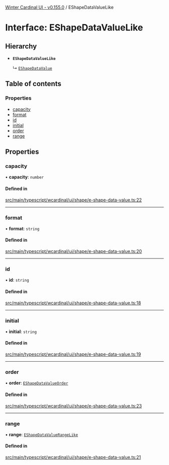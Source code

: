[Winter Cardinal UI - v0.155.0](../index.md) / EShapeDataValueLike

# Interface: EShapeDataValueLike

## Hierarchy

- **`EShapeDataValueLike`**

  ↳ [`EShapeDataValue`](EShapeDataValue.md)

## Table of contents

### Properties

- [capacity](EShapeDataValueLike.md#capacity)
- [format](EShapeDataValueLike.md#format)
- [id](EShapeDataValueLike.md#id)
- [initial](EShapeDataValueLike.md#initial)
- [order](EShapeDataValueLike.md#order)
- [range](EShapeDataValueLike.md#range)

## Properties

### capacity

• **capacity**: `number`

#### Defined in

[src/main/typescript/wcardinal/ui/shape/e-shape-data-value.ts:22](https://github.com/winter-cardinal/winter-cardinal-ui/blob/v0.155.0/src/main/typescript/wcardinal/ui/shape/e-shape-data-value.ts#L22)

___

### format

• **format**: `string`

#### Defined in

[src/main/typescript/wcardinal/ui/shape/e-shape-data-value.ts:20](https://github.com/winter-cardinal/winter-cardinal-ui/blob/v0.155.0/src/main/typescript/wcardinal/ui/shape/e-shape-data-value.ts#L20)

___

### id

• **id**: `string`

#### Defined in

[src/main/typescript/wcardinal/ui/shape/e-shape-data-value.ts:18](https://github.com/winter-cardinal/winter-cardinal-ui/blob/v0.155.0/src/main/typescript/wcardinal/ui/shape/e-shape-data-value.ts#L18)

___

### initial

• **initial**: `string`

#### Defined in

[src/main/typescript/wcardinal/ui/shape/e-shape-data-value.ts:19](https://github.com/winter-cardinal/winter-cardinal-ui/blob/v0.155.0/src/main/typescript/wcardinal/ui/shape/e-shape-data-value.ts#L19)

___

### order

• **order**: [`EShapeDataValueOrder`](../index.md#eshapedatavalueorder)

#### Defined in

[src/main/typescript/wcardinal/ui/shape/e-shape-data-value.ts:23](https://github.com/winter-cardinal/winter-cardinal-ui/blob/v0.155.0/src/main/typescript/wcardinal/ui/shape/e-shape-data-value.ts#L23)

___

### range

• **range**: [`EShapeDataValueRangeLike`](EShapeDataValueRangeLike.md)

#### Defined in

[src/main/typescript/wcardinal/ui/shape/e-shape-data-value.ts:21](https://github.com/winter-cardinal/winter-cardinal-ui/blob/v0.155.0/src/main/typescript/wcardinal/ui/shape/e-shape-data-value.ts#L21)
